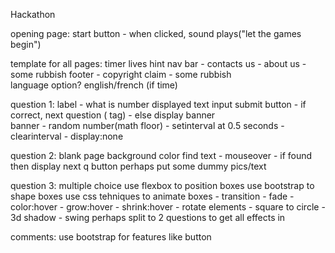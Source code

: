Hackathon

opening page: 
	start button - when clicked, sound plays("let the games begin")


template for all pages:
	timer
	lives
	hint
	nav bar - contacts us
			- about us 
			- some rubbish
	footer - copyright claim
		   - some rubbish 	
	language option? english/french (if time)


question 1:
	label - what is number displayed
	text input 
	submit button - if correct, next question (<a> tag)
			      - else display banner 		
	banner - random number(math floor)
	       - setinterval at 0.5 seconds
	       - clearinterval
	       - display:none


question 2:
	blank page 
	background color
	find text - mouseover
			  - if found then display next q button
	perhaps put some dummy pics/text


question 3:
	multiple choice 
	use flexbox to position boxes
	use bootstrap to shape boxes
	use css tehniques to animate boxes - transition
									   - fade
									   - color:hover
									   - grow:hover
									   - shrink:hover
									   - rotate elements
									   - square to circle
									   - 3d shadow
									   - swing
	perhaps split to 2 questions to get all effects in 


comments:
	use bootstrap for features like button
